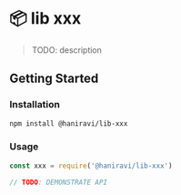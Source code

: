 # :package: lib xxx

> TODO: description

## Getting Started

### Installation

```sh
npm install @haniravi/lib-xxx
```

### Usage

```js
const xxx = require('@haniravi/lib-xxx')

// TODO: DEMONSTRATE API
```
